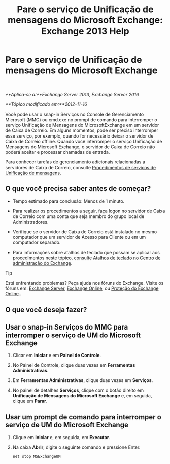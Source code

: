 ﻿---
title: 'Pare o serviço de Unificação de mensagens do Microsoft Exchange: Exchange 2013 Help'
TOCTitle: Pare o serviço de Unificação de mensagens do Microsoft Exchange
ms:assetid: 64fa5535-8150-45c6-82e6-d2346892a031
ms:mtpsurl: https://technet.microsoft.com/pt-br/library/Aa998595(v=EXCHG.150)
ms:contentKeyID: 50556213
ms.date: 05/22/2018
mtps_version: v=EXCHG.150
ms.translationtype: MT
---

# Pare o serviço de Unificação de mensagens do Microsoft Exchange

 

_**Aplica-se a:**Exchange Server 2013, Exchange Server 2016_

_**Tópico modificado em:**2012-11-16_

Você pode usar o snap-in Serviços no Console de Gerenciamento Microsoft (MMC) ou cmd.exe no prompt de comando para interromper o serviço Unificação de Mensagens do MicrosoftExchange em um servidor de Caixa de Correio. Em alguns momentos, pode ser preciso interromper esse serviço, por exemplo, quando for necessário deixar o servidor de Caixa de Correio offline. Quando você interromper o serviço Unificação de Mensagens do Microsoft Exchange, o servidor de Caixa de Correio não poderá aceitar e processar chamadas de entrada.

Para conhecer tarefas de gerenciamento adicionais relacionadas a servidores de Caixa de Correio, consulte [Procedimentos de serviços de Unificação de mensagens](um-services-procedures-exchange-2013-help.md).

## O que você precisa saber antes de começar?

  - Tempo estimado para conclusão: Menos de 1 minuto.

  - Para realizar os procedimentos a seguir, faça logon no servidor de Caixa de Correio com uma conta que seja membro do grupo local de Administradores.

  - Verifique se o servidor de Caixa de Correio está instalado no mesmo computador que um servidor de Acesso para Cliente ou em um computador separado.

  - Para informações sobre atalhos de teclado que possam se aplicar aos procedimentos neste tópico, consulte [Atalhos de teclado no Centro de administração do Exchange](keyboard-shortcuts-in-the-exchange-admin-center-exchange-online-protection-help.md).


> [!TIP]
> Está enfrentando problemas? Peça ajuda nos fóruns do Exchange. Visite os fóruns em: <A href="https://go.microsoft.com/fwlink/p/?linkid=60612">Exchange Server</A>, <A href="https://go.microsoft.com/fwlink/p/?linkid=267542">Exchange Online</A>, ou <A href="https://go.microsoft.com/fwlink/p/?linkid=285351">Proteção do Exchange Online</A>..



## O que você deseja fazer?

## Usar o snap-in Serviços do MMC para interromper o serviço de UM do Microsoft Exchange

1.  Clicar em **Iniciar** e em **Painel de Controle**.

2.  No Painel de Controle, clique duas vezes em **Ferramentas Administrativas**.

3.  Em **Ferramentas Administrativas**, clique duas vezes em **Serviços**.

4.  No painel de detalhes **Serviços**, clique com o botão direito em **Unificação de Mensagens do Microsoft Exchange** e, em seguida, clique em **Parar**.

## Usar um prompt de comando para interromper o serviço de UM do Microsoft Exchange

1.  Clique em **Iniciar** e, em seguida, em **Executar**.

2.  Na caixa **Abrir**, digite o seguinte comando e pressione Enter.
    
        net stop MSExchangeUM

